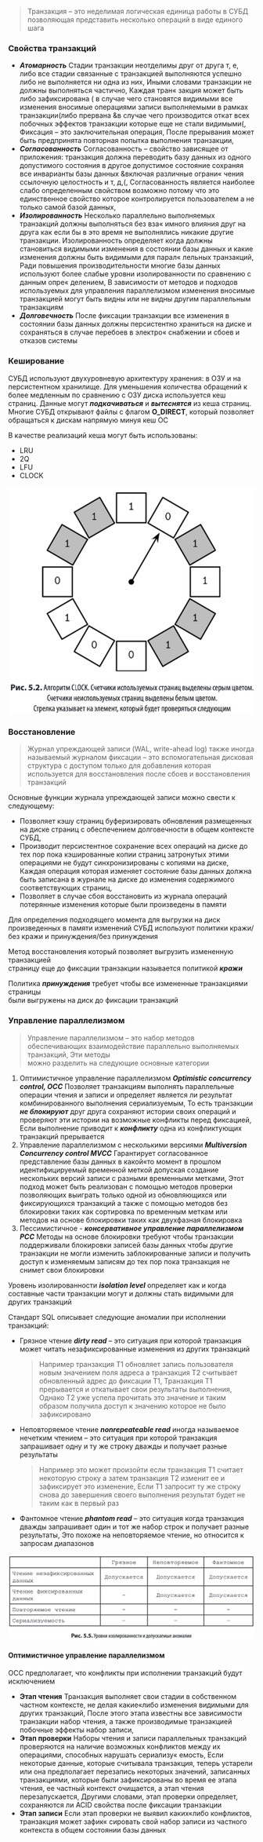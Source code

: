 > Транзакция – это неделимая логическая единица работы в СУБД позволяющая
> представить несколько операций в виде единого шага

### Свойства транзакций

* **_Атомарность_**
  Стадии транзакции неотделимы друг от друга т, е, либо все стадии связанные
  с транзакцией выполняются успешно либо не выполняется ни одна из них,
  Иными словами транзакции не должны выполняться частично, Каждая тран«
  закция может быть либо зафиксирована ( в случае чего становятся
  видимыми все изменения вносимые операциями записи выполняемыми в рамках
  транзакции(либо прервана &в случае чего производится откат всех побочных
  эффектов транзакции которые еще не стали видимыми(, Фиксация –
  это заключительная операция, После прерывания может быть предпринята повторная
  попытка выполнения транзакции,
* **_Согласованность_**
  Согласованность – свойство зависящее от приложения: транзакция должна
  переводить базу данных из одного допустимого состояния в другое допустимое
  состояние сохраняя все инварианты базы данных &включая различные ограни«
  чения ссылочную целостность и т, д,(, Согласованность является наиболее слабо
  определенным свойством возможно потому что это единственное свойство
  которое контролируется пользователем а не только самой базой данных,
* **_Изолированность_**
  Несколько параллельно выполняемых транзакций должны выполняться без вза«
  имного влияния друг на друга как если бы в это время не выполнялись никакие
  другие транзакции. Изолированность определяет когда должны становиться видимыми изменения
  в состоянии базы данных и какие изменения должны быть видимыми для парал«
  лельных транзакций, Ради повышения производительности многие базы данных
  используют более слабые уровни изолированности по сравнению с данным опре«
  делением, В зависимости от методов и подходов используемых для управления
  параллелизмом изменения вносимые транзакцией могут быть видны или не
  видны другим параллельным транзакциям
* **_Долговечность_**
  После фиксации транзакции все изменения в состоянии базы данных должны
  персистентно храниться на диске и сохраняться в случае перебоев в электро«
  снабжении и сбоев и отказов системы

### Кеширование

СУБД используют двухуровневую архитектуру хранения: в ОЗУ и на персистентном хранилище.
Для уменьшения количества обращений к более медленным по сравнению с ОЗУ диска используется кеш страниц.
Данные могут **_подкачиваться_** и **_вытеснятся_** из кеша страниц.
Многие СУБД открывают файлы с флагом **O_DIRECT**, который позволяет обращаться к дискам напрямую минуя кеш ОС

В качестве реализаций кеша могут быть использованы:

- LRU
- 2Q
- LFU
- CLOCK

![img.png](../../resources/clock-cache.png)

### Восстановление

> Журнал упреждающей записи (WAL, write-ahead log) также иногда называемый
> журналом фиксации – это вспомогательная дисковая структура с доступом только
> для добавления которая используется для восстановления после сбоев и восстановления транзакций

Основные функции журнала упреждающей записи можно свести к следующему:

- Позволяет кэшу страниц буферизировать обновления размещенных на диске
  страниц с обеспечением долговечности в общем контексте СУБД,
- Производит персистентное сохранение всех операций на диске до тех пор пока
  кэшированные копии страниц затронутых этими операциями не будут синхронизированы с копиями на диске, Каждая операция
  которая изменяет состояние
  базы данных должна быть записана в журнале на диске до изменения содержимого
  соответствующих страниц,
- Позволяет в случае сбоя восстановить из журнала операций потерянные изменения которые были произведены в памяти

Для определения подходящего момента для выгрузки на диск произведенных
в памяти изменений СУБД используют политики кражи/без кражи и принуждения/без принуждения

Метод восстановления который позволяет выгрузить измененную транзакцией  
страницу еще до фиксации транзакции называется политикой **_кражи_**

Политика **_принуждения_** требует чтобы все измененные транзакциями страницы  
были выгружены на диск до фиксации транзакций

### Управление параллелизмом

> Управление параллелизмом – это набор методов обеспечивающих взаимодействие параллельно выполняемых транзакций, Эти
> методы  
> можно разделить на следующие основные категории

1. Оптимистичное управление параллелизмом **_Optimistic concurrency control, OCC_** Позволяет транзакциям выполнять
   параллельные операции чтения и записи
   и определяет является ли результат комбинированного выполнения сериализуемым, То есть транзакции **_не блокируют_**
   друг
   друга сохраняют истории своих
   операций и проверяют эти истории на возможные конфликты перед фиксацией,
   Если выполнение приводит к **_конфликту_** одна из конфликтующих транзакций
   прерывается
2. Управление параллелизмом с несколькими версиями **_Multiversion Concurrency control MVCC_**
   Гарантирует согласованное представление базы данных в какой«то момент в прошлом идентифицируемый временной меткой
   допуская создание нескольких
   версий записи с разными временными метками, Этот подход может быть реализован с помощью методов проверки позволяющих
   выиграть только одной из
   обновляющихся или фиксирующихся транзакций а также с помощью методов без блокировки таких как сортировка по
   временным меткам или методов на
   основе блокировки таких как двухфазная блокировка
3. Пессимистичное - **_консервативное управление параллелизмом PCC_** Методы на основе блокировки требуют чтобы транзакции поддерживали блокировки записей базы данных чтобы другие транзакции не могли 
   изменить заблокированные записи и получить доступ к изменяемым записям до 
   тех пор пока транзакция не снимет свои блокировки

Уровень изолированности **_isolation level_** определяет как и когда составные 
части транзакции могут и должны стать видимыми для других транзакций

Стандарт SQL описывает следующие аномалии при исполнении транзакций:

- Грязное чтение **_dirty read_** – это ситуация при которой транзакция может читать 
незафиксированные изменения из других транзакций
  >Например транзакция T1 
  обновляет запись пользователя новым значением поля адреса а транзакция T2 считывает обновленный адрес до фиксации T1, Транзакция T1 прерывается и откатывает 
  свои результаты выполнения, Однако T2 уже успела прочитать это значение и таким 
  образом получила доступ к значению которое не было зафиксировано
- Неповторяемое чтение **_nonrepeateable read_** иногда называемое нечетким чтением 
  – это ситуация при которой транзакция запрашивает одну и ту же строку дважды 
  и получает разные результаты 
  >Например это может произойти если транзакция 
  T1 считает некоторую строку а затем транзакция T2 изменит ее и зафиксирует это 
  изменение, Если T1 запросит ту же строку снова до завершения своего выполнения 
  результат будет не таким как в первый раз
- Фантомное чтение **_phantom read_** – это ситуация когда транзакция дважды запрашивает один и тот же набор строк и получает разные результаты, 
  Это похоже на неповторяемое чтение, но относится к запросам диапазонов

![img.png](../../resources/isolation-levels.png)

#### Оптимистичное управление параллелизмом

OCC предполагает, что конфликты при исполнении транзакций будут исключением

- **Этап чтения**
Транзакция выполняет свои стадии в собственном частном контексте, не делая 
какие«либо изменения видимыми для других транзакций, После этого этапа 
известны все зависимости транзакции набор чтения, а также производимые 
транзакцией побочные эффекты набор записи,
- **Этап проверки**
Наборы чтения и записи параллельных транзакций проверяются на наличие 
возможных конфликтов между их операциями, способных нарушать сериализу«
емость, Если некоторые данные, которые считывала транзакция, теперь устарели 
или она предполагает перезапись некоторых значений, записанных транзакциями, 
которые были зафиксированы во время ее этапа чтения, ее частный контекст 
очищается, а этап чтения перезапускается, Другими словами, этап проверки 
определяет, сохраняются ли ACID свойства после фиксации транзакции
- **Этап записи**
Если этап проверки не выявил каких«либо конфликтов, транзакция может зафик«
сировать свой набор записи из частного контекста в общем состоянии базы данных